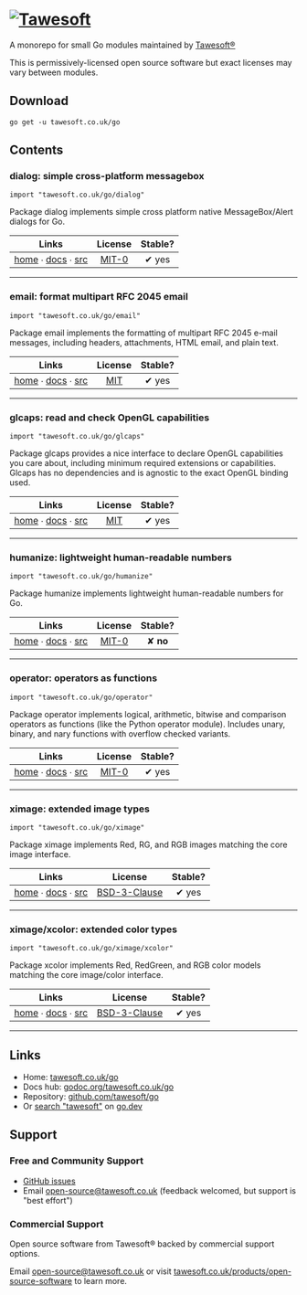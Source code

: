 [![Tawesoft](https://www.tawesoft.co.uk/media/0/logo-240r.png)](https://tawesoft.co.uk/go)
================================================================================

A monorepo for small Go modules maintained by [Tawesoft®](https://www.tawesoft.co.uk/go)

This is permissively-licensed open source software but exact licenses may vary between modules.

Download
--------

```shell script
go get -u tawesoft.co.uk/go
```

Contents
--------

### dialog: simple cross-platform messagebox

`import "tawesoft.co.uk/go/dialog"`

Package dialog implements simple cross platform native MessageBox/Alert dialogs for Go.

|  Links  | License | Stable? | 
|:-------:|:-------:|:-------:| 
| [home][home_dialog] ∙ [docs][docs_dialog] ∙ [src][src_dialog] | [MIT-0][copy_dialog] | ✔ yes |

[home_dialog]: https://tawesoft.co.uk/go/dialog
[src_dialog]:  https://github.com/tawesoft/go/tree/master/dialog
[docs_dialog]: https://godoc.org/tawesoft.co.uk/go/dialog
[copy_dialog]: https://github.com/tawesoft/go/tree/master/dialog/_COPYING.md

---

### email: format multipart RFC 2045 email

`import "tawesoft.co.uk/go/email"`

Package email implements the formatting of multipart RFC 2045 e-mail messages,
including headers, attachments, HTML email, and plain text.

|  Links  | License | Stable? | 
|:-------:|:-------:|:-------:| 
| [home][home_email] ∙ [docs][docs_email] ∙ [src][src_email] | [MIT][copy_email] | ✔ yes |

[home_email]: https://tawesoft.co.uk/go/email
[src_email]:  https://github.com/tawesoft/go/tree/master/email
[docs_email]: https://godoc.org/tawesoft.co.uk/go/email
[copy_email]: https://github.com/tawesoft/go/tree/master/email/_COPYING.md

---

### glcaps: read and check OpenGL capabilities

`import "tawesoft.co.uk/go/glcaps"`

Package glcaps provides a nice interface to declare OpenGL capabilities you care about, including minimum required
extensions or capabilities. Glcaps has no dependencies and is agnostic to the exact OpenGL binding used.

|  Links  | License | Stable? | 
|:-------:|:-------:|:-------:| 
| [home][home_glcaps] ∙ [docs][docs_glcaps] ∙ [src][src_glcaps] | [MIT][copy_glcaps] | ✔ yes |

[home_glcaps]: https://tawesoft.co.uk/go/glcaps
[src_glcaps]:  https://github.com/tawesoft/go/tree/master/glcaps
[docs_glcaps]: https://godoc.org/tawesoft.co.uk/go/glcaps
[copy_glcaps]: https://github.com/tawesoft/go/tree/master/glcaps/_COPYING.md

---

### humanize: lightweight human-readable numbers

`import "tawesoft.co.uk/go/humanize"`

Package humanize implements lightweight human-readable numbers for Go.

|  Links  | License | Stable? | 
|:-------:|:-------:|:-------:| 
| [home][home_humanize] ∙ [docs][docs_humanize] ∙ [src][src_humanize] | [MIT-0][copy_humanize] | ✘ **no** |

[home_humanize]: https://tawesoft.co.uk/go/humanize
[src_humanize]:  https://github.com/tawesoft/go/tree/master/humanize
[docs_humanize]: https://godoc.org/tawesoft.co.uk/go/humanize
[copy_humanize]: https://github.com/tawesoft/go/tree/master/humanize/_COPYING.md

---

### operator: operators as functions

`import "tawesoft.co.uk/go/operator"`

Package operator implements logical, arithmetic, bitwise and comparison
operators as functions (like the Python operator module). Includes unary,
binary, and nary functions with overflow checked variants.

|  Links  | License | Stable? | 
|:-------:|:-------:|:-------:| 
| [home][home_operator] ∙ [docs][docs_operator] ∙ [src][src_operator] | [MIT-0][copy_operator] | ✔ yes |

[home_operator]: https://tawesoft.co.uk/go/operator
[src_operator]:  https://github.com/tawesoft/go/tree/master/operator
[docs_operator]: https://godoc.org/tawesoft.co.uk/go/operator
[copy_operator]: https://github.com/tawesoft/go/tree/master/operator/_COPYING.md

---

### ximage: extended image types

`import "tawesoft.co.uk/go/ximage"`

Package ximage implements Red, RG, and RGB images matching the core
image interface.

|  Links  | License | Stable? | 
|:-------:|:-------:|:-------:| 
| [home][home_ximage] ∙ [docs][docs_ximage] ∙ [src][src_ximage] | [BSD-3-Clause][copy_ximage] | ✔ yes |

[home_ximage]: https://tawesoft.co.uk/go/ximage
[src_ximage]:  https://github.com/tawesoft/go/tree/master/ximage
[docs_ximage]: https://godoc.org/tawesoft.co.uk/go/ximage
[copy_ximage]: https://github.com/tawesoft/go/tree/master/ximage/_COPYING.md

---

### ximage/xcolor: extended color types

`import "tawesoft.co.uk/go/ximage/xcolor"`

Package xcolor implements Red, RedGreen, and RGB color models matching the core
image/color interface.

|  Links  | License | Stable? | 
|:-------:|:-------:|:-------:| 
| [home][home_ximage_xcolor] ∙ [docs][docs_ximage_xcolor] ∙ [src][src_ximage_xcolor] | [BSD-3-Clause][copy_ximage_xcolor] | ✔ yes |

[home_ximage_xcolor]: https://tawesoft.co.uk/go/ximage/xcolor
[src_ximage_xcolor]:  https://github.com/tawesoft/go/tree/master/ximage/xcolor
[docs_ximage_xcolor]: https://godoc.org/tawesoft.co.uk/go/ximage/xcolor
[copy_ximage_xcolor]: https://github.com/tawesoft/go/tree/master/ximage/xcolor/_COPYING.md

---

Links
-----

* Home: [tawesoft.co.uk/go](https://tawesoft.co.uk/go)
* Docs hub: [godoc.org/tawesoft.co.uk/go](https://godoc.org/tawesoft.co.uk/go)
* Repository: [github.com/tawesoft/go](https://github.com/tawesoft/go)
* Or [search "tawesoft"](https://pkg.go.dev/search?q=tawesoft) on [go.dev](https://go.dev/)

Support
-------

### Free and Community Support

* [GitHub issues](https://github.com/tawesoft/go/issues)
* Email open-source@tawesoft.co.uk (feedback welcomed, but support is "best
 effort")

### Commercial Support

Open source software from Tawesoft® backed by commercial support options.

Email open-source@tawesoft.co.uk or visit [tawesoft.co.uk/products/open-source-software](https://www.tawesoft.co.uk/products/open-source-software)
to learn more.